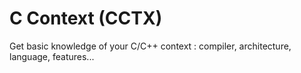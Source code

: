 # C Context (CCTX)
Get basic knowledge of your C/C++ context : compiler, architecture, language, features...
